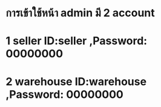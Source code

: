 # การเข้าใช้หน้า admin มี 2 account
# 1 seller    ID:seller ,Password: 00000000
# 2 warehouse    ID:warehouse ,Password: 00000000
